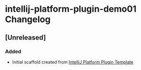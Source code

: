 <!-- Keep a Changelog guide -> https://keepachangelog.com -->

# intellij-platform-plugin-demo01 Changelog

## [Unreleased]
### Added
- Initial scaffold created from [IntelliJ Platform Plugin Template](https://github.com/JetBrains/intellij-platform-plugin-template)
